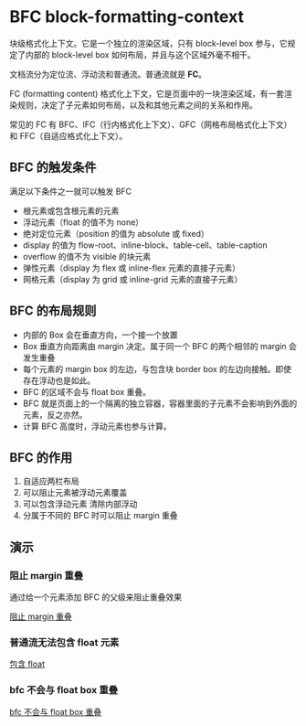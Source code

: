 # BFC block-formatting-context

块级格式化上下文。它是一个独立的渲染区域，只有 block-level box 参与，它规定了内部的 block-level box 如何布局，并且与这个区域外毫不相干。

文档流分为定位流、浮动流和普通流。普通流就是 **FC**。

FC (formatting content) 格式化上下文，它是页面中的一块渲染区域，有一套渲染规则，决定了子元素如何布局，以及和其他元素之间的关系和作用。

常见的 FC 有 BFC、IFC（行内格式化上下文）、GFC（网格布局格式化上下文）和 FFC（自适应格式化上下文）。

## BFC 的触发条件

满足以下条件之一就可以触发 BFC

- 根元素或包含根元素的元素
- 浮动元素（float 的值不为 none）
- 绝对定位元素（position 的值为 absolute 或 fixed）
- display 的值为 flow-root、inline-block、table-cell、table-caption
- overflow 的值不为 visible 的块元素
- 弹性元素（display 为 flex 或 inline-flex 元素的直接子元素）
- 网格元素（display 为 grid 或 inline-grid 元素的直接子元素）

## BFC 的布局规则

- 内部的 Box 会在垂直方向，一个接一个放置
- Box 垂直方向距离由 margin 决定。属于同一个 BFC 的两个相邻的 margin 会发生重叠
- 每个元素的 margin box 的左边，与包含块 border box 的左边向接触。即使存在浮动也是如此。
- BFC 的区域不会与 float box 重叠。
- BFC 就是页面上的一个隔离的独立容器，容器里面的子元素不会影响到外面的元素，反之亦然。
- 计算 BFC 高度时，浮动元素也参与计算。

## BFC 的作用

1. 自适应两栏布局
2. 可以阻止元素被浮动元素覆盖
3. 可以包含浮动元素 清除内部浮动
4. 分属于不同的 BFC 时可以阻止 margin 重叠

## 演示

### 阻止 margin 重叠

通过给一个元素添加 BFC 的父级来阻止重叠效果

[阻止 margin 重叠](./playground/1.阻止margin重叠.html)

### 普通流无法包含 float 元素

[包含 float](./playground/2.每个元素的marigin-box.html)

### bfc 不会与 float box 重叠

[bfc 不会与 float box 重叠](./playground/3.bfc的区域不会与float-box重叠.html)